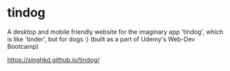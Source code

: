 # tindog
A desktop and mobile friendly website for the imaginary app 'tindog', which is like 'tinder', but for dogs :)   (built as a part of Udemy's Web-Dev Bootcamp)

https://singhkd.github.io/tindog/

